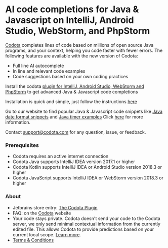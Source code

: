 # AI code completions for Java & Javascript on IntelliJ, Android Studio, WebStorm, and PhpStorm


[Codota](https://www.codota.com/) completes lines of code based on millions of open source Java programs, and your context, helping you code faster with fewer errors. The following features are available with the new version of Codota:

* Full line AI autocomplete
* In line and relevant code examples
* Code suggestions based on your own coding practices

Install the codota [plugin for IntelliJ, Android Studio, WebStorm and PhpStorm](https://www.codota.com/get) to get advanced Java & Javascript code completions

Installation is quick and simple, just follow the instructions [here](https://www.codota.com/instructions)

Go to our website to find popular Java & Javascript code snippets like [Java date format snippets](https://www.codota.com/code/java/methods/java.text.DateFormat/parse) and [Java timer examples](https://www.codota.com/code/java/methods/java.util.Timer/schedule)
Click [here](https://www.codota.com/user-guide/introduction) for more information.


Contact [support@codota.com](support@codota.com) for any question, issue, or feedback.


### Prerequisites
* Codota requires an active internet connection
* Codota Java supports IntelliJ IDEA version 2017.1 or higher 
* Codota Kotlin supports IntelliJ IDEA or Android Studio version 2018.3 or higher 
* Codota JavaScript supports IntelliJ IDEA or WebStorm version 2018.3 or higher

### About
* Jetbrains store entry: [The Codota Plugin](https://plugins.jetbrains.com/plugin/7638-codota)
* FAQ: on the [Codota](https://www.codota.com/faq) website
* Your code stays private. Codota doesn't send your code to the Codota server, we only send minimal contextual information from the currently edited file. This allows Codota to provide predictions based on your current local scope. [Learn more](https://www.codota.com/code-privacy).
* [Terms & Conditions](https://www.codota.com/terms)

